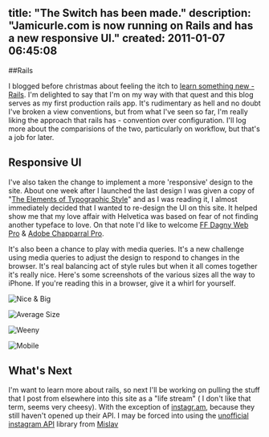 title: "The Switch has been made."
description: "Jamicurle.com is now running on Rails and has a new responsive UI."
created: 2011-01-07 06:45:08
---

##Rails

I blogged before christmas about feeling the itch to [learn something new - Rails][1].  I'm delighted to say that I'm on my way with that quest and this blog serves as my first production rails app.  It's rudimentary as hell and no doubt I've broken a view conventions, but from what I've seen so far, I'm really liking the approach that rails has - convention over configuration.  I'll log more about the comparisions of the two, particularly on workflow, but that's a job for later.

## Responsive UI

I've also taken the change to implement a more 'responsive' design to the site.  About one week after I launched the last design I was given a copy  of "[The Elements of Typographic Style][2]" and as I was reading it, I almost immediately decided that I wanted to re-design the UI on this site. It helped show me that my love affair with Helvetica was based on fear of not finding another typeface to love.  On that note I'd like to welcome [FF Dagny Web Pro][3] & [Adobe Chapparral Pro][4].

It's also been a chance to play with media queries. It's a new challenge using media queries to adjust the design to respond to changes in the browser. It's real balancing act of style rules but when it all comes together it's really nice.  Here's some screenshots of the various sizes all the way to iPhone. If you're reading this in a browser, give it a whirl for yourself.

![Nice &amp; Big](http://media.jamiecurle.com/uploads/2011/01/07/blogimage/Nice___Big.850x600.jpg)

![Average Size](http://media.jamiecurle.com/uploads/2011/01/07/blogimage/Average_Size.850x600.jpg)

![Weeny](http://media.jamiecurle.com/uploads/2011/01/07/blogimage/Weeny.850x600.jpg)

![Mobile](http://media.jamiecurle.com/uploads/2011/01/07/blogimage/Mobile.850x600.jpg)

## What's Next

I'm want to learn more about rails, so next I'll be working on pulling the stuff that I post from elsewhere into this site as a "life stream" ( I don't like that term, seems very cheesy).  With the exception of [instagr.am][5], because they still haven't opened up their API. I may be forced into using the [unofficial instagram API][6] library from [Mislav][7]


   [1]: /blog/django-and-rails
   [2]: http://www.amazon.co.uk/Elements-Typographic-Style-Robert-Bringhurst/dp/0881792063
   [3]: http://typekit.com/fonts/ff-dagny-web-pro
   [4]: http://typekit.com/fonts/chaparral-pro
   [5]: http://instagr.am/
   [6]: https://github.com/mislav/instagram
   [7]: https://github.com/mislav

